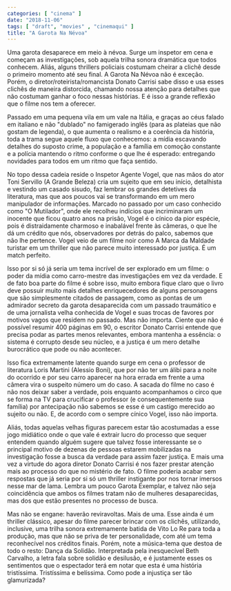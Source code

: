 ```yaml
---
categories: [ "cinema" ]
date: "2018-11-06"
tags: [ "draft", "movies" , "cinemaqui" ]
title: "A Garota Na Névoa"
---
```

Uma garota desaparece em meio à névoa. Surge um inspetor em cena e
começam as investigações, sob aquela trilha sonora dramática que
todos conhecem. Aliás, alguns thrillers policiais costumam cheirar a
clichê desde o primeiro momento até seu final. A Garota Na Névoa não
é exceção. Porém, o diretor/roteirista/romancista Donato Carrisi sabe
disso e usa esses clichês de maneira distorcida, chamando nossa atenção
para detalhes que não costumam ganhar o foco nessas histórias. E é
isso a grande reflexão que o filme nos tem a oferecer.

Passado em uma pequena vila em um vale na Itália, e graças ao céus
falado em italiano e não "dublado" no famigerado inglês (para as
plateias que não gostam de legenda), o que aumenta o realismo e a
coerência da história, toda a trama segue aquele fluxo que conhecemos:
a mídia escavando detalhes do suposto crime, a população e a família
em comoção constante e a polícia mantendo o ritmo conforme o que lhe é
esperado: entregando novidades para todos em um ritmo que faça sentido.

No topo dessa cadeia reside o Inspetor Agente Vogel, que nas mãos do
ator Toni Servillo (A Grande Beleza) cria um sujeito que em seu início,
detalhista e vestindo um casado sisudo, faz lembrar os grandes detetives
da literatura, mas que aos poucos vai se transformando em um mero
manipulador de informações. Marcado no passado por um caso conhecido
como "O Mutilador", onde ele recolheu indícios que incriminaram um
inocente que ficou quatro anos na prisão, Vogel é o cínico da pior
espécie, pois é distraidamente charmoso e inabalável frente às
câmeras, o que lhe dá um crédito que nós, observadores por detrás
do palco, sabemos que não lhe pertence. Vogel veio de um filme noir
como A Marca da Maldade turistar em um thriller que não parece muito
interessado por justiça. É um match perfeito.

Isso por si só já seria um tema incrível de ser explorado em um
filme: o poder da mídia como carro-mestre das investigações em vez
da verdade. E de fato boa parte do filme é sobre isso, muito embora
fique claro que o livro deve possuir muito mais detalhes enriquecedores
de alguns personagens que são simplesmente citados de passagem, como
as pontas de um admirador secreto da garota desaparecida com um passado
traumático e de uma jornalista velha conhecida de Vogel e suas trocas de
favores por motivos vagos que residem no passado. Mas não importa. Ciente
que não é possível resumir 400 páginas em 90, o escritor Donato
Carrisi entende que precisa podar as partes menos relevantes, embora
mantenha a essência: o sistema é corrupto desde seu núcleo, e a
justiça é um mero detalhe burocrático que pode ou não acontecer.

Isso fica extremamente latente quando surge em cena o professor de
literatura Loris Martini (Alessio Boni), que por não ter um álibi para a
noite do ocorrido e por seu carro aparecer na hora errada em frente a uma
câmera vira o suspeito número um do caso. A sacada do filme no caso é
não nos deixar saber a verdade, pois enquanto acompanhamos o circo que se
forma na TV para crucificar o professor (e consequentemente sua família)
por antecipação não sabemos se esse é um castigo merecido ao sujeito
ou não. E, de acordo com o sempre cínico Vogel, isso não importa.

Aliás, todas aquelas velhas figuras parecem estar tão acostumadas a
esse jogo midiático onde o que vale é extrair lucro do processo que
sequer entendem quando alguém sugere que talvez fosse interessante
se o principal motivo de dezenas de pessoas estarem mobilizadas na
investigação fosse a busca da verdade para assim fazer justiça. E mais
uma vez a virtude do agora diretor Donato Carrisi é nos fazer prestar
atenção mais ao processo do que no mistério de fato. O filme poderia
acabar sem respostas que já seria por si só um thriller instigante por
nos tornar imersos nesse mar de lama. Lembra um pouco Garota Exemplar, e
talvez não seja coincidência que ambos os filmes tratam não de mulheres
desaparecidas, mas dos que estão presentes no processo de busca.

Mas não se engane: haverão reviravoltas. Mais de uma. Esse ainda é
um thriller clássico, apesar do filme parecer brincar com os clichês,
utilizando, inclusive, uma trilha sonora extremamente batida de Vito Lo
Re para toda a produção, mas que não se priva de ter personalidade,
com até um tema reconhecível nos créditos finais. Porém, note a
música-tema que destoa de todo o resto: Dança da Solidão. Interpretada
pela inesquecível Beth Carvalho, a letra fala sobre solidão e
desilusão, e é justamente esses os sentimentos que o espectador
terá em notar que esta é uma história tristíssima. Tristíssima e
belíssima. Como pode a injustiça ser tão glamurizada?
